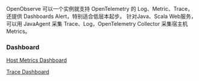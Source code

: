 OpenObserve 可以一个实例就支持 OpenTelemetry 的 Log、Metric、Trace，还提供 Dashboards Alert，特别适合低层本起步。
针对Java、Scala Web服务，可以用 JavaAgent 采集 Trace、Log，OpenTelemetry Collector 采集宿主机Metrics。





### Dashboard

[Host Metrics Dashboard](https://github.com/openobserve/dashboards/tree/main/hostmetrics)

[Trace Dashboard](https://github.com/openobserve/dashboards/tree/main/Traces)
